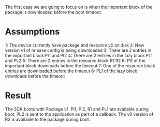 The first case we are going to focus on is when the important block of the package is downloaded before the boot timeout. 

# Assumptions
1: The device currently have package and resource v0 on disk
2: New version v1 of release config is being downloaded
3: There are 2 entries in the important block PI1 and PI2
4: There are 2 entries in the lazy block PL1 and PL2
5: There are 2 entries in the resource block R1 R2
6: PI1 of the important block downloads before the timeout
7: One of the resource block entries are downloaded before the timeout
8: PL1 of the lazy block downloads before the timeout

# Result
The SDK boots with Package v1. PI1, PI2, R1 and PL1 are available during boot. PL2 is sent to the application as part of a callback. The v0 version of R2 is available to the package during boot.